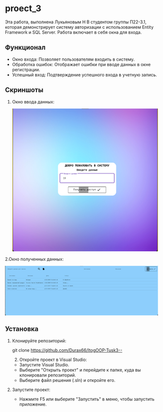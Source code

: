 # proect_3
Эта работа, выполнена Лукьяновым Н В студентом группы П22-3.1, которая демонстрирует систему авторизации с использованием Entity Framework и SQL Server. Работа включает в себя окна для входа.

## Функционал

- Окно входа: Позволяет пользователям входить в систему.
- Обработка ошибок: Отображает ошибки при вводе данных в окне регистрации.
- Успешный вход: Подтверждение успешного входа в учетную запись.


## Скриншоты

1. Окно ввода данных:
   
   ![](https://github.com/Durax66/ItogOOP-Tusk3--/blob/master/screenshots/screen%201.png)

2.Окно полученных данных:

   ![](https://github.com/Durax66/ItogOOP-Tusk3--/blob/master/screenshots/screen%202.png)
## Установка

1. Клонируйте репозиторий:
   
   git clone https://github.com/Durax66/ItogOOP-Tusk3--
    
   2. Откройте проект в Visual Studio:
   - Запустите Visual Studio.
   - Выберите "Открыть проект" и перейдите к папке, куда вы клонировали репозиторий.
   - Выберите файл решения (.sln) и откройте его.

2. Запустите проект:
   - Нажмите F5 или выберите "Запустить" в меню, чтобы запустить приложение.
